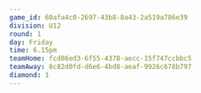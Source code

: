 ```yaml
---
game_id: 60afa4c0-2697-43b8-8a43-2a519a786e39
division: U12
round: 1
day: Friday
time: 6.15pm
teamHome: fcd86ed3-6f55-4378-aecc-15f747ccbbc5
teamAway: 8c82d0fd-d6e6-4bd8-aeaf-9926c678b797
diamond: 1
---
```

